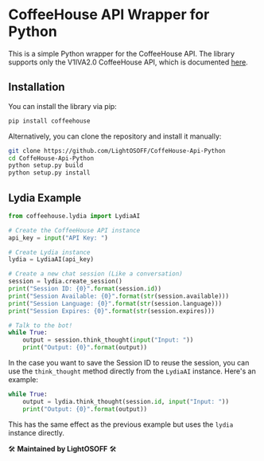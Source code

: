 # CoffeeHouse API Wrapper for Python

This is a simple Python wrapper for the CoffeeHouse API. The library supports only the V1IVA2.0 CoffeeHouse API, which is documented [here](https://gist.github.com/Netkas/e8977b26f482ca40911a949df7dd286f).

## Installation

You can install the library via pip:

```sh
pip install coffeehouse
```

Alternatively, you can clone the repository and install it manually:

```sh
git clone https://github.com/LightOSOFF/CoffeHouse-Api-Python
cd CoffeHouse-Api-Python
python setup.py build
python setup.py install
```

## Lydia Example

```python
from coffeehouse.lydia import LydiaAI

# Create the CoffeeHouse API instance
api_key = input("API Key: ")

# Create Lydia instance
lydia = LydiaAI(api_key)

# Create a new chat session (Like a conversation)
session = lydia.create_session()
print("Session ID: {0}".format(session.id))
print("Session Available: {0}".format(str(session.available)))
print("Session Language: {0}".format(str(session.language)))
print("Session Expires: {0}".format(str(session.expires)))

# Talk to the bot!
while True:
    output = session.think_thought(input("Input: "))
    print("Output: {0}".format(output))
```

In the case you want to save the Session ID to reuse the session, you can use the `think_thought` method directly from the `LydiaAI` instance. Here's an example:

```python
while True:
    output = lydia.think_thought(session.id, input("Input: "))
    print("Output: {0}".format(output))
```

This has the same effect as the previous example but uses the `lydia` instance directly.

🛠️ **Maintained by LightOSOFF** 🛠️